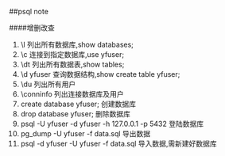 ##psql note

####增删改查
1. \l 列出所有数据库,show databases;
2. \c 连接到指定数据库,use yfuser;
3. \dt 列出所有数据表,show tables;
4. \d yfuser 查询数据结构,show create table yfuser;
5. \du 列出所有用户
6. \conninfo 列出连接数据库及用户
7. create database yfuser; 创建数据库
8. drop database yfuser; 删除数据库
9. psql -U yfuser -d yfuser -h 127.0.0.1 -p 5432 登陆数据库
10. pg_dump -U yfuser -f data.sql 导出数据
11. psql -d yfuser -U yfuser -f data.sql 导入数据,需新建好数据库
